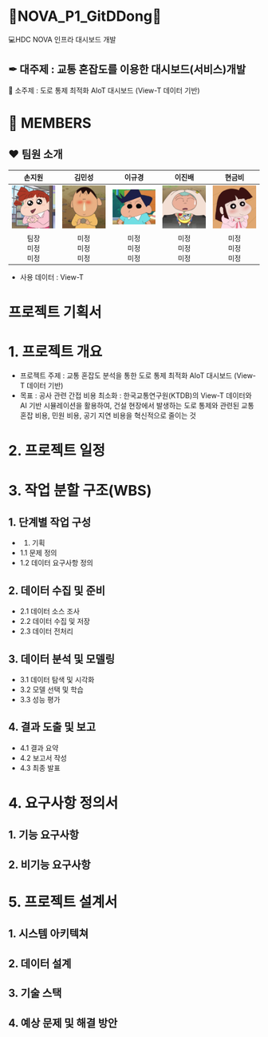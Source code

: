 # 🚧NOVA_P1_GitDDong🚧

💻HDC NOVA 인프라 대시보드 개발


## ✒ 대주제 : 교통 혼잡도를 이용한 대시보드(서비스)개발
📝 소주제 : 도로 통제 최적화 AIoT 대시보드 (View-T 데이터 기반)

# 🚦 MEMBERS
## ♥ 팀원 소개

| 손지원 | 김민성 | 이규경 | 이진배 | 현금비 |
|:---:|:---:|:---:|:---:|:---:|
| <img src="src/pic/Yuri.png" width="120" alt="손지원"/> | <img src="src/pic/Manggu.png" width="120" alt="김민성"/> | <img src="src/pic/Cheolsu.png" width="120" alt="이규경"/> | <img src="src/pic/Hoonee.png" width="120" alt="이진배"/> | <img src="src/pic/Suji.png" width="120" alt="현금비"/> |
| 팀장<br>미정<br>미정 | 미정<br>미정<br>미정  | 미정<br>미정<br>미정 | 미정<br>미정<br>미정 | 미정<br>미정<br>미정 | 미정<br>미정<br>미정 |

- 사용 데이터 : View-T

# 프로젝트 기획서

# 1. 프로젝트 개요
- 프로젝트 주제 : 교통 혼잡도 분석을 통한 도로 통제 최적화 AIoT 대시보드 (View-T 데이터 기반)
- 목표 : 공사 관련 간접 비용 최소화 : 한국교통연구원(KTDB)의 View-T 데이터와 AI 기반 시뮬레이션을 활용하여, 건설 현장에서 발생하는 도로 통제와 관련된 교통 혼잡 비용, 민원 비용, 공기 지연 비용을 혁신적으로 줄이는 것

# 2. 프로젝트 일정

# 3. 작업 분할 구조(WBS)
## 1. 단계별 작업 구성
- 1. 기획
- 1.1 문제 정의
- 1.2 데이터 요구사항 정의

## 2. 데이터 수집 및 준비
- 2.1 데이터 소스 조사
- 2.2 데이터 수집 및 저장
- 2.3 데이터 전처리

## 3. 데이터 분석 및 모델링
- 3.1 데이터 탐색 및 시각화
- 3.2 모델 선택 및 학습
- 3.3 성능 평가

## 4. 결과 도출 및 보고
- 4.1 결과 요약
- 4.2 보고서 작성
- 4.3 최종 발표

# 4. 요구사항 정의서
## 1. 기능 요구사항
## 2. 비기능 요구사항

# 5. 프로젝트 설계서
## 1. 시스템 아키텍쳐
## 2. 데이터 설계
## 3. 기술 스택
## 4. 예상 문제 및 해결 방안
